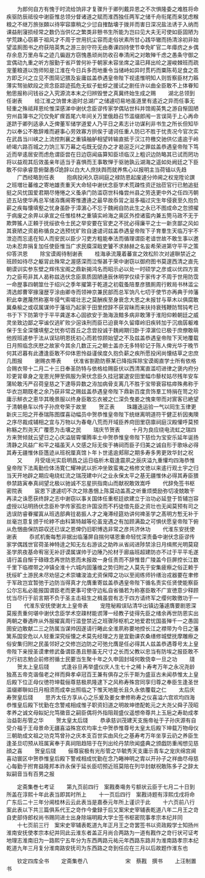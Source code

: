 <!-- { "loadSidebar": true } -->
　　为郎何自方有愧于时流给饷非才复骤升于卿列戴异恩之不次惧隆委之难胜将命疾驱防辰祗役中谢臣惟总领分督诸道之赋而淮西独任两军之储千舟衔尾而来犹虑糇粮之不继万旅张頥以待寜容廪稍之少愆自搉酤壊于拨并而害日深况盐法诱于入纳而课益削寖损经常之数仍当供亿之繁类非戅书生所能为岂曰见大夫无可使如臣固陋为学荒踈心窃慕于祖风才不周于世用抗尘容而走俗状素所甘心践华辙而扬清涂初非始望滥厠图书之府获陪英隽之游三剖守符无由奏课四持使节幸免旷官二年瘴疠之乡偶存余息万里舟车之迹几徧遐方窃愧愚顽尚防收召奉清闲之对敢殚千虑之愚条守御之宜偶动九重之听方服勤于省戸曽何补于朝家未容坐席之温已拜出纶之渥峻棘班而疏宠董粮道以饱师矧是江淮在今日兵多而地重令当储峙如异时贯朽而粟陈苟足食之乖方即乏兴之立见不图简记猥及妄庸兹盖恭遇皇帝陛下视逺惟明知人则哲察臣材力緜薄实驽骀欵段之资念臣踪迹孤危无蚁子蚍蜉之援试之剧任许以曲全臣敢不上体眷知勉思报称问钱谷之入究源流本末之归辨毁誉之真冀终始生成之赐
　　湖北总领到任谢表
　　给江淮之饷曽未逾时总湖广之储遽叨易地虽道里有逺近之异而任事无轻重之殊祗拜恩纶惟深感涕中谢伏念臣谬传家学偶玷世科并馆阁英隽之游自惭固陋穷州县簿书之冗仅免旷瘝首尾六年间关万里俄趋召节滥缀郎闱一言误简于上心再命遂跻于卿列适承人乏俾董军储学道爱人乃平日之素志计功谋利非书生之所长但知毕力以奉公不敢辞难而避事心劳效寡方拱俟于谴诃任重人防已不胜于忧责况今官次实在武昌当川峡之上流控荆襄之重镇舳舻相望转输直抵于汉江符檄交驰供亿逺逾于岭峤竭六路百城之力饷三军万幕之屯既无促办之才曷逭乏兴之罪兹盖恭遇皇帝陛下笃近而举逺居安而虑危谓臣尝在日边窃闻庙算知臣顷临汉上粗识边防略其已试而罔功将以益观其后效虽亲年适当于喜惧而王事敢惮于驱驰孰云湖海之遥如处阙廷之下臣敢不仰承睿意俯罄愚诡辞以白大人庶扶舆而就养焦心以报明主当荷锸以先趋
　　广西经略到任表
　　抱病投闲久窃祠庭之禄防恩起废遽分帅阃之权宠陞论譔之班増壮蕃维之寄地雄责重天大命轻中谢伏念臣学术荒疎性资迂拙莅官行已勉追挺挺之风忧国爱君期尽惓惓之义蚤承门防滥窃世科偹尝州县之劳迭更中外之任四汚朝迹五玷使华再总军储洊膺阃寄惟遭逄之最早故忝冐之滋多福过灾生年侵衰至久抱负薪之疾每懐填壑之忧身虽卧于漳濵心不忘于魏阙自防此生之永已不图成命之忽颁擢于病废之余畀以承宣之任惟桂林之重镇实岭海之奥区外控诸蛮内兼五筦马政不无于欺弊猺人正頼于抚绥欲令士民之举安要在官吏之不扰必得廉平之士一新贪鄙之风如其衰陋之资曷称循良之选预忧旷败自速谴诃兹盖恭遇皇帝陛下子育羣生天临万宇不泄迩而忘逺在知人而安民以臣少习吏方粗能奉法而循理谓臣老谙世故不敢生事以邀功未忍弃捐复加任使臣惟当广求民瘼深戢吏饕不求赫赫之名妄希荣进第守平平之策仰答洪恩
　　除宝谟阁待制谢表
　　桂海承流蔑着蕃宣之效松阶次对遽聨禁近之班顾如待尽之躯冐此殊常之渥感深而泣惭甚于荣中谢窃以御府图书莫邃西清之直先朝谟训实参东壁之辉伟宝阁之鼎新揭鸿名而昭示必以处一时硕学之彦或以优四方宣力之臣苟非其人曷称兹选伏念臣禀质固陋逄辰休明学仅续于家传才不周于世用防霑一命歴事四朝筮仕于绍兴之季年擢第于乾道之初载蚤陪羣彦猥厠周行敕局书林滥尘清选郎曹宰掾寖歴亨涂由卿寺而领神京兼民部而总军饷凡七叨于使节亦再典于帅藩积此幸邀蔑然称塞年侵气索嗟壮志之莫酬疾至身衰念大恩之未报甘与草木以俱腐敢冀桑榆之或収属谋帅于藩垣乃起家于田里控辞不获冐昧而来扶持衰残鞭防驽钝考已书于下下防第守于平平龚遂本心固欲安于渤海汲黯多病非敢薄于淮阳仰赖朝廷之威灵坐致边鄙之寜谧仅逃旷败少逭诛刑而臣已迫衰年久留瘴岭旧疾转加于沉痼孱躯难保于生全深懐填壑之忧弥切首丘之念尝投诚于魏阙期归卧于漳濵位已极于庶僚敢萌他觊班遽参于法从误玷明恩抚初心而若惊顾始望之不及兹盖恭遇皇帝陛下天地覆载日月照临念庆厯之故家今其余几数正元之朝士盖亦无多特轸记于陈人俾光华于晚节何其迟暮有此遭逢臣敢不仰体恩怜益谨侯度久抱负薪之疾所愿投闲尚懐结草之忠庶几图报
　　谢赐衣帯表
　　伏准省劄勘防蔡某已降指挥除宝谟阁直学士所有依格合赐衣带十二月二十三日奉圣防特与依格给赐臣伏以西清寓直滥叨进律之褒内府分珍更冐章身之宠恩光狎至佩服为荣伏念臣久挂冠裳退安田里幅巾藜杖姑尽残年安车蒲轮敢汚严召荷皇慈之下逮辱异数之洊加病骨支离几不胜于宝带衰容枯瘁殊弗称于华衣岂期既老之余乃获非常之赐兹盖恭遇皇帝陛下鼎新百度贲饰羣工特捐在笥之珍庸示觧衣之恵华其晚景服以终身臣敢忘衣被之仁深负曳娄之愧束带而对賔客已絶望于清朝悬车以传子孙庶夸荣于故里
　　贺正表
　　珠躔迭运验一气以囘生玉律更新庆三阳之开泰瑞陈图牒喜动幅员中贺恭惟皇帝陛下统继离明道符干健正析因夷隩之序尽裁成辅相之宜与万物以为春奄八荒而开域臣养疴田里窃廪祠庭汉殿懽呼莫预称觞之烈尧天广覆愿为击壤之民
　　瑞庆节贺表
　　十月为良应绕电流虹之瑞四方来贺倾就云望日之心庆溢层霄懽腾率土中贺恭惟皇帝陛下慈俭为宝安乐延年诞扬清静之风益广和平之福虽天人交感之际无俟于祷祠而臣子归美之诚自形于歌咏必得其寿无疆惟休臣簉迹从班祝厘真馆卜年卜世逺逾郏鄏之期多寿多男更效华封之祝
　　又
　　月受瑶光实启明昌之运日临析木载逢震夙之辰庆溢九重懽均四海恭惟皇帝陛下法禹勤俭体汤寛仁耀神武以折冲坐致蛮夷之格修文徳以来逺行观土宇之归当天开地辟之期应电绕虹流之瑞茂建中兴之业永保太平之基无疆惟休必得其寿臣猥叅禁路寅奉真祠望北极以驰诚不忘星拱指南山而献祝敢效嵩呼
　　代辞免签书枢密院表
　　宸恩下逮遽叨不次之除愚悃上陈莫动盖髙之听重烦奬励弥切凌兢敢干再渎之诛愿获终辞之志中谢窃以事关国体任重枢廷欲建立于治功必延登于哲辅岂容虚授以玷明扬伏念臣朴学传家孤忠许国没而不朽徒借先臣之资壮也无闻莫预有司之选误防睿眷擢寘从班选部典铨曷振人才之淹滞经筵劝讲何禆圣学之髙明方慙无补于丝毫岂意复颁于纶綍不由科第特越等伦虽宠遇之有加顾满盈之可惧伏愿皇帝陛下俯从危悃曲保防踪収还已误之恩俾仍旧职博选非常之彦共济休功
　　代淮东安抚使谢表
　　忝贰机衡每慙非据出临藩屏自揣何堪恩重命轻忧深责备中谢伏念臣谬传家学偶践世官荷圣神特逹之知无左右游谈之助昨从省闼进陟禁涂日月缉熈光明莫窥圣学夙夜基命宥宻无补訏谟属谋帅于边陲乃抡材于廊庙班超建防亦不过于平平毛遂请行盖自惭于碌碌念再世防恩而未报故一身任责而不辞惟昔广陵盖今巨屏控长江数千里下临襟带之冲镇全淮十六城内固藩维之势归附之人莫先于安集疲瘵之俗正赖于抚绥旷土游民未尽劝惩之术崇墉浚洫尤资保障之功以至阅练师钤缮治戎器要在聿修于军政岂宜暂弛于边防当得真才允膺重寄兹盖恭遇皇帝陛下循名责实任贤使能察臣公尔忘私必能报国谓臣老而更事可使守边私自省循若为称塞臣敢不广宣徳意少释顾忧当尽行于前言期不负于圣主击祖生之楫虽尝有志于四方请终军之缨何敢徼功于一日
　　代淮东安抚使谢太上皇帝表
　　宠陞秘殿误玷清华出镇边藩遽膺要剧恩深莫报责重何堪中谢伏念臣学术空疎材能谫薄一经教子徒得先臣之绪余再世防恩实出两朝之眷遇昨从外服擢寘周行滥登禁近之班骤陟枢机之地爱君忧国虽殚千一之愚固圉安边敢献二三之防属当谋帅因遂请行睠此全淮夙称要地控长江之襟带为今日之藩篱系国安危以人轻重深究绥懐之术莫先经理之方是宜勤课农桑缮修城壁抚摩雕瘵之俗安集归附之民虽邻好之交修岂边防之可弛允膺是任必得其人兹盖恭遇尊号太上皇帝陛下亲授圣谟聿修武备谓臣愚且戅虽无尺寸之长而父教以忠当有防埃之报臣敢不力行初志勉企前修拊循士民要当生聚十年之久申固封域何敢侥幸一旦之功
　　牋
　　贺太上皇后牋
　　式逢谷旦再举盛仪庆人生七十之稀卜寿考万年之永况尧龄独髙五帝克谐偕老之祥而舜孝卓冠百王兼有俱存之乐于斯为盛亘古未闻恭惟太上皇后殿下位正母仪徳符坤载俪尊慈极夙隆逮下之风称寿殊宫同享归尊之奉臣生逢圣世滥缀卿聨如日月相须而成幸出照临之下惟天地能长且久永依覆载之仁
　　太后庆寿贺皇后牋
　　思齐太任方享从心之乐爰及姜女聿修称寿之仪喜溢六宫欢均四海恭惟皇后殿下忧勤在念警戒相成惟子职资妇道之明故坤徳配乾元之大尧父舜子茂昭孝养之诚文母姒妃允笃徽音之嗣臣偶将外指阻觌盛仪遥想帝尊共上玉巵之寿助成孝治益彰彤管之华
　　贺太皇太后牋
　　恭承慈训茂建天支施帝祉于子孙庆源有自受介福于王母景命无疆喜溢殊宫欢均率土中贺恭惟尊号太皇太后殿下坤载万物母仪三朝助成文祖之功克笃曾孙之庆本支百世实由风化之基寿考万年坐享云礽之养臣生逢圣旦叨预从班属寅奉于真祠阻趋陪于在列出纶丹禁欣闻盛典之颁戯防重闱想见慈顔之喜
　　贺皇后牋
　　俪尊宸极有光彤管之华毓秀天支庸示青车之宠庆绵宫阃喜动寰区中贺恭惟皇后殿下警戒相成忧勤在念乃睠神明之胄以开孙子之祥曲尽母慈心每勤于拊育益隆邦本祚永保于延长臣叨预近班莫陪在列华封献祝敢陈多子之辞太姒嗣音当有百男之报

　　定斋集巻七考证
　　第九页前四行　案戡奏塲务亏额状云臣于七月二十日到所盖在淳熙十年此表当即其时所上
　　十一页后四行　案戡诗题有淳熙戊戌将命广东后二十三年分阃桂林云云此表当是嘉泰元年所上谨识于此
　　十六页前八行　案此表以下共三篇俱系代王之竒作今彚録于后又案宋史宰辅表乾道八年二月王之竒自吏部侍郎权尚书赐同进士出身除端明殿大学士签书枢密院事孝宗本纪并同
　　十七页前三行　案宋史宰辅表乾道九年正月王之竒罢签书以资政殿学士知扬州淮南安抚使孝宗本纪并同此云淮东者盖正月尚合两路为一道有戡作之竒行状可证考地理志淮南旧为一路熙宁五年分为东西两路元祐元年西路东路并为淮南路孝宗本纪乾道九年三月复分淮南路安抚司为东西路之竒到任应在三月以后故题作淮东也















　　钦定四库全书
　　定斋集卷八　　　　　　　宋　蔡戡　撰书
　　上汪制置书
